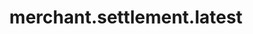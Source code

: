 ---
layout: ResourceOverview
title: merchant.settlement.latest
description: Overview
schema: merchant.settlement.latest
api: merchant
---